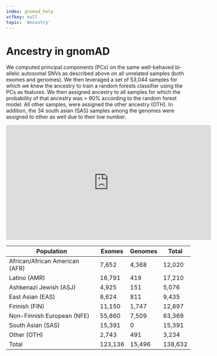 ```yaml
---
index: gnomad_help
vcfkey: null
topic: 'Ancestry'
---
```


# Ancestry in gnomAD

We computed principal components (PCs) on the same well-behaved bi-allelic autosomal SNVs as described above on all unrelated samples (both exomes and genomes). We then leveraged a set of 53,044 samples for which we knew the ancestry to train a random forests classifier using the PCs as features. We then assigned ancestry to all samples for which the probability of that ancestry was > 90% according to the random forest model.  All other samples, were assigned the other ancestry (OTH). In addition, the 34 south asian (SAS) samples among the genomes were assigned to other as well due to their low number.

<iframe width="560" height="315" src="https://www.youtube.com/embed/_uRuFZv4JaU" frameborder="0" allowfullscreen></iframe>

| Population                     	| Exomes  	| Genomes 	| Total   	|
|--------------------------------	|---------	|---------	|---------	|
| African/African American (AFR) 	| 7,652   	| 4,368   	| 12,020  	|
| Latino (AMR)                   	| 16,791  	| 419     	| 17,210  	|
| Ashkenazi Jewish (ASJ)         	| 4,925   	| 151     	| 5,076   	|
| East Asian (EAS)               	| 8,624   	| 811     	| 9,435   	|
| Finnish (FIN)                  	| 11,150  	| 1,747   	| 12,897  	|
| Non-Finnish European (NFE)     	| 55,860  	| 7,509   	| 63,369  	|
| South Asian (SAS)              	| 15,391  	| 0       	| 15,391  	|
| Other (OTH)                    	| 2,743   	| 491     	| 3,234   	|
| Total                          	| 123,136 	| 15,496  	| 138,632 	|
